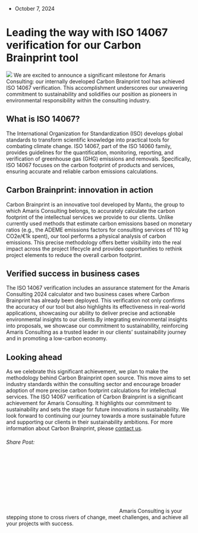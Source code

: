 * October 7, 2024


# Leading the way with ISO 14067 verification for our Carbon Brainprint tool
![](https://amaris.com/wp-content/uploads/2024/10/article-photo-56-1024x683.png)
We are excited to announce a significant milestone for Amaris Consulting: our internally developed Carbon Brainprint tool has achieved ISO 14067 verification. This accomplishment underscores our unwavering commitment to sustainability and solidifies our position as pioneers in environmental responsibility within the consulting industry.
## What is ISO 14067?
The International Organization for Standardization (ISO) develops global standards to transform scientific knowledge into practical tools for combating climate change. ISO 14067, part of the ISO 14060 family, provides guidelines for the quantification, monitoring, reporting, and verification of greenhouse gas (GHG) emissions and removals. Specifically, ISO 14067 focuses on the carbon footprint of products and services, ensuring accurate and reliable carbon emissions calculations.
## Carbon Brainprint: innovation in action
Carbon Brainprint is an innovative tool developed by Mantu, the group to which Amaris Consulting belongs, to accurately calculate the carbon footprint of the intellectual services we provide to our clients. Unlike currently used methods that estimate carbon emissions based on monetary ratios (e.g., the ADEME emissions factors for consulting services of 110 kg CO2e/€1k spent), our tool performs a physical analysis of carbon emissions. This precise methodology offers better visibility into the real impact across the project lifecycle and provides opportunities to rethink project elements to reduce the overall carbon footprint.
## Verified success in business cases
The ISO 14067 verification includes an assurance statement for the Amaris Consulting 2024 calculator and two business cases where Carbon Brainprint has already been deployed. This verification not only confirms the accuracy of our tool but also highlights its effectiveness in real-world applications, showcasing our ability to deliver precise and actionable environmental insights to our clients.By integrating environmental insights into proposals, we showcase our commitment to sustainability, reinforcing Amaris Consulting as a trusted leader in our clients’ sustainability journey and in promoting a low-carbon economy.
## Looking ahead
As we celebrate this significant achievement, we plan to make the methodology behind Carbon Brainprint open source. This move aims to set industry standards within the consulting sector and encourage broader adoption of more precise carbon footprint calculations for intellectual services.
The ISO 14067 verification of Carbon Brainprint is a significant achievement for Amaris Consulting. It highlights our commitment to sustainability and sets the stage for future innovations in sustainability. We look forward to continuing our journey towards a more sustainable future and supporting our clients in their sustainability ambitions.
For more information about Carbon Brainprint, please [contact us](https://amaris.com/contact-us/).
###### Share Post:
![Amaris Logo](data:image/svg+xml,%3Csvg%20xmlns='http://www.w3.org/2000/svg'%20viewBox='0%200%200%200'%3E%3C/svg%3E)
Amaris Consulting is your stepping stone to cross rivers of change, meet challenges, and achieve all your projects with success.
